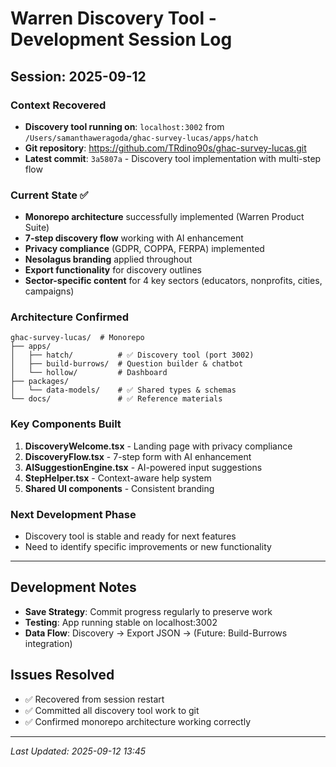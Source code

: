 # Warren Discovery Tool - Development Session Log

## Session: 2025-09-12

### Context Recovered
- **Discovery tool running on**: `localhost:3002` from `/Users/samanthaweragoda/ghac-survey-lucas/apps/hatch`
- **Git repository**: https://github.com/TRdino90s/ghac-survey-lucas.git
- **Latest commit**: `3a5807a` - Discovery tool implementation with multi-step flow

### Current State ✅
- **Monorepo architecture** successfully implemented (Warren Product Suite)
- **7-step discovery flow** working with AI enhancement
- **Privacy compliance** (GDPR, COPPA, FERPA) implemented
- **Nesolagus branding** applied throughout
- **Export functionality** for discovery outlines
- **Sector-specific content** for 4 key sectors (educators, nonprofits, cities, campaigns)

### Architecture Confirmed
```
ghac-survey-lucas/  # Monorepo
├── apps/
│   ├── hatch/          # ✅ Discovery tool (port 3002)
│   ├── build-burrows/  # Question builder & chatbot  
│   └── hollow/         # Dashboard
├── packages/
│   └── data-models/    # ✅ Shared types & schemas
└── docs/               # ✅ Reference materials
```

### Key Components Built
1. **DiscoveryWelcome.tsx** - Landing page with privacy compliance
2. **DiscoveryFlow.tsx** - 7-step form with AI enhancement
3. **AISuggestionEngine.tsx** - AI-powered input suggestions
4. **StepHelper.tsx** - Context-aware help system
5. **Shared UI components** - Consistent branding

### Next Development Phase
- Discovery tool is stable and ready for next features
- Need to identify specific improvements or new functionality

---

## Development Notes
- **Save Strategy**: Commit progress regularly to preserve work
- **Testing**: App running stable on localhost:3002
- **Data Flow**: Discovery → Export JSON → (Future: Build-Burrows integration)

## Issues Resolved
- ✅ Recovered from session restart
- ✅ Committed all discovery tool work to git
- ✅ Confirmed monorepo architecture working correctly

---

*Last Updated: 2025-09-12 13:45*